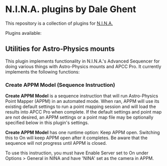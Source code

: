 # N.I.N.A. plugins by Dale Ghent

This repository is a collection of plugins for [N.I.N.A.](https://nighttime-imaging.eu/)

Plugins available:

## Utilities for Astro-Physics mounts

This plugin implements functionality in N.I.N.A.'s Advanced Sequencer for doing various things with Astro-Physics mounts and APCC Pro. It currently implements the following functions:

### Create APPM Model (Sequence Instruction)

**Create APPM Model** is a sequence instruction that will run Astro-Physics Point Mapper (APPM) in an automated mode. When ran, APPM will use its existing default settings to run a point mapping session and will load the results into APCC Pro when complete. If the default settings and point map are not desired, an APPM settings or a point map file may be optionally specified below in this plugin's settings.
    
**Create APPM Model** has one runtime option: Keep APPM open. Switching this to On will keep APPM open after it completes. Be aware that the sequence will not progress until APPM is closed.

To use this instruction, you must have Enable Server set to On under Options > General in NINA and have 'NINA' set as the camera in APPM.